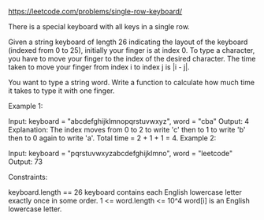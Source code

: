 https://leetcode.com/problems/single-row-keyboard/

There is a special keyboard with all keys in a single row.

Given a string keyboard of length 26 indicating the layout of the keyboard (indexed from 0 to 25), initially your finger is at index 0. To type a character, you have to move your finger to the index of the desired character. The time taken to move your finger from index i to index j is |i - j|.

You want to type a string word. Write a function to calculate how much time it takes to type it with one finger.

 

Example 1:

Input: keyboard = "abcdefghijklmnopqrstuvwxyz", word = "cba"
Output: 4
Explanation: The index moves from 0 to 2 to write 'c' then to 1 to write 'b' then to 0 again to write 'a'.
Total time = 2 + 1 + 1 = 4. 
Example 2:

Input: keyboard = "pqrstuvwxyzabcdefghijklmno", word = "leetcode"
Output: 73
 

Constraints:

keyboard.length == 26
keyboard contains each English lowercase letter exactly once in some order.
1 <= word.length <= 10^4
word[i] is an English lowercase letter.
